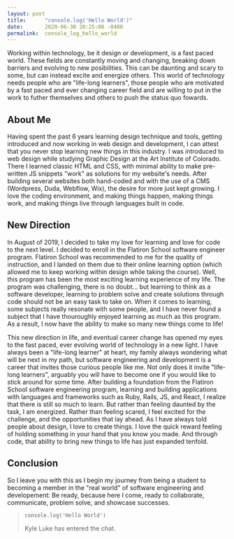```yaml
---
layout: post
title:      "console.log('Hello World')"
date:       2020-06-30 20:25:08 -0400
permalink:  console_log_hello_world
---
```



Working within technology, be it design or development, is a fast paced world. These fields are constantly moving and changing, breaking down barriers and evolving to new posibilities. This can be daunting and scary to some, but can instead excite and energize others. This world of technology needs people who are "life-long learners", those people who are motivated by a fast paced and ever changing career field and are willing to put in the work to futher themselves and others to push the status quo fowards.

## About Me

Having spent the past 6 years learning design technique and tools, getting introduced and now working in web design and development, I can attest that you never stop learning new things in this industry. I was introduced to web design while studying Graphic Design at the Art Institute of Colorado. There I learned classic HTML and CSS, with minimal ability to make pre-written JS snippets "work" as solutions for my website's needs. After building several websites both hand-coded and with the use of a CMS (Wordpress, Duda, Webflow, Wix), the desire for more just kept growing. I love the coding environment, and making things happen, making things work, and making things live through languages built in code. 

## New Direction

In August of 2019, I decided to take my love for learning and love for code to the next level. I decided to enroll in the Flatiron School software engineer program. Flatiron School was recommended to me for the quality of instruction, and I landed on them due to their online learning option (which allowed me to keep working within design while taking the course). Well, this program has been the most exciting learning experience of my life. The program was challenging, there is no doubt... but learning to think as a software developer, learning to problem solve and create solutions through code should not be an easy task to take on. When it comes to learning, some subjects really resonate with some people, and I have never found a subject that I have thouroughly enjoyed learning as much as this program. As a result, I now have the ability to make so many new things come to life!

This new direction in life, and eventual career change has opened my eyes to the fast paced, ever evolving world of technology in a new light. I have always been a "life-long learner" at heart, my family always wondering what will be next in my path, but software engineering and development is a career that invites those curious people like me. Not only does it invite "life-long learners", arguably you will have to become one if you would like to stick around for some time. After building a foundation from the Flatiron School software engineering program, learning and building applications with languages and frameworks such as Ruby, Rails, JS, and React, I realize that there is still so much to learn. But rather than feeling daunted by the task, I am energized. Rather than feeling scared, I feel excited for the challenge, and the opportunities that lay ahead. As I have always told people about design, I love to create things. I love the quick reward feeling of holding something in your hand that you know you made. And through code, that ability to bring new things to life has just expanded tenfold.

## Conclusion

So I leave you with this as I begin my journey from being a student to becoming a member in the "real world" of software engineering and developement: Be ready, because here I come, ready to collaborate, communicate, problem solve, and showcase successes.

> ``` console.log('Hello World') ```
> 
> Kyle Luke has entered the chat.

